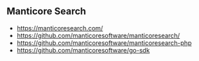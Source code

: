 ## Manticore Search
- https://manticoresearch.com/
- https://github.com/manticoresoftware/manticoresearch/
- https://github.com/manticoresoftware/manticoresearch-php
- https://github.com/manticoresoftware/go-sdk